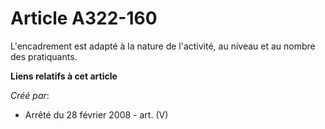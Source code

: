 # Article A322-160

L'encadrement est adapté à la nature de l'activité, au niveau et au nombre des pratiquants.

**Liens relatifs à cet article**

_Créé par_:

  - Arrêté du 28 février 2008 - art. (V)

